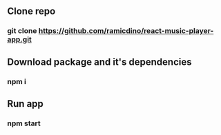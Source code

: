 ## Clone repo

### git clone https://github.com/ramicdino/react-music-player-app.git

## Download package and it's dependencies

### npm i

## Run app

### npm start
